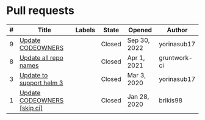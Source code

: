 # Pull requests

\# | Title | Labels | State | Opened | Author
---|-------|--------|--------|--------|-------
9 | [Update CODEOWNERS](https://github.com/terraform-modules-krish/terratest-helm-testing-example/blob/master/.github/PULL_REQUESTS/9.md) |  | Closed | Sep 30, 2022 | yorinasub17
8 | [Update all repo names](https://github.com/terraform-modules-krish/terratest-helm-testing-example/blob/master/.github/PULL_REQUESTS/8.md) |  | Closed | Apr 1, 2021 | gruntwork-ci
3 | [Update to support helm 3](https://github.com/terraform-modules-krish/terratest-helm-testing-example/blob/master/.github/PULL_REQUESTS/3.md) |  | Closed | Mar 3, 2020 | yorinasub17
1 | [Update CODEOWNERS [skip ci]](https://github.com/terraform-modules-krish/terratest-helm-testing-example/blob/master/.github/PULL_REQUESTS/1.md) |  | Closed | Jan 28, 2020 | brikis98


